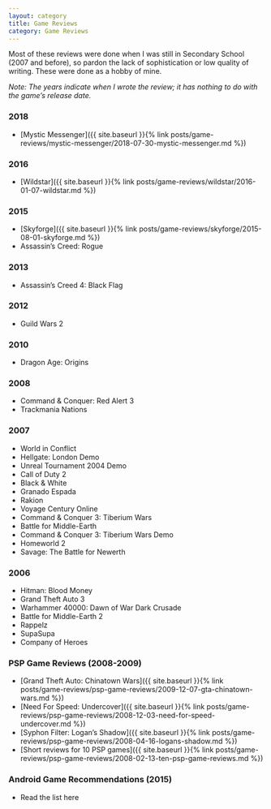 ```yaml
---
layout: category
title: Game Reviews
category: Game Reviews
---
```


Most of these reviews were done when I was still in Secondary School (2007 and before), so pardon the lack of sophistication or low quality of writing. These were done as a hobby of mine.

*Note: The years indicate when I wrote the review; it has nothing to do with the game’s release date.*

### 2018
- [Mystic Messenger]({{ site.baseurl }}{% link posts/game-reviews/mystic-messenger/2018-07-30-mystic-messenger.md %})

### 2016
- [Wildstar]({{ site.baseurl }}{% link posts/game-reviews/wildstar/2016-01-07-wildstar.md %})

### 2015
- [Skyforge]({{ site.baseurl }}{% link posts/game-reviews/skyforge/2015-08-01-skyforge.md %})
- Assassin’s Creed: Rogue

### 2013
- Assassin’s Creed 4: Black Flag

### 2012
- Guild Wars 2

### 2010
- Dragon Age: Origins

### 2008
- Command & Conquer: Red Alert 3
- Trackmania Nations

### 2007
- World in Conflict
- Hellgate: London Demo
- Unreal Tournament 2004 Demo
- Call of Duty 2
- Black & White
- Granado Espada
- Rakion
- Voyage Century Online
- Command & Conquer 3: Tiberium Wars
- Battle for Middle-Earth
- Command & Conquer 3: Tiberium Wars Demo
- Homeworld 2
- Savage: The Battle for Newerth

### 2006
- Hitman: Blood Money
- Grand Theft Auto 3
- Warhammer 40000: Dawn of War Dark Crusade
- Battle for Middle-Earth 2
- Rappelz
- SupaSupa
- Company of Heroes

### PSP Game Reviews (2008-2009)
- [Grand Theft Auto: Chinatown Wars]({{ site.baseurl }}{% link posts/game-reviews/psp-game-reviews/2009-12-07-gta-chinatown-wars.md %})
- [Need For Speed: Undercover]({{ site.baseurl }}{% link posts/game-reviews/psp-game-reviews/2008-12-03-need-for-speed-undercover.md %})
- [Syphon Filter: Logan’s Shadow]({{ site.baseurl }}{% link posts/game-reviews/psp-game-reviews/2008-04-16-logans-shadow.md %})
- [Short reviews for 10 PSP games]({{ site.baseurl }}{% link posts/game-reviews/psp-game-reviews/2008-02-13-ten-psp-game-reviews.md %})

### Android Game Recommendations (2015)
- Read the list here
